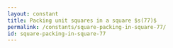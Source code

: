 ```yaml
---
layout: constant
title: Packing unit squares in a square $s(77)$
permalink: /constants/square-packing-in-square-77/
id: square-packing-in-square-77
---
```

